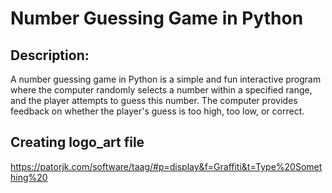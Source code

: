 # **Number Guessing Game in Python**

## **Description**:
A number guessing game in Python is a simple and fun interactive program where the computer randomly selects a number within a specified range, and the player attempts to guess this number. The computer provides feedback on whether the player's guess is too high, too low, or correct.

## Creating logo_art file

https://patorjk.com/software/taag/#p=display&f=Graffiti&t=Type%20Something%20
